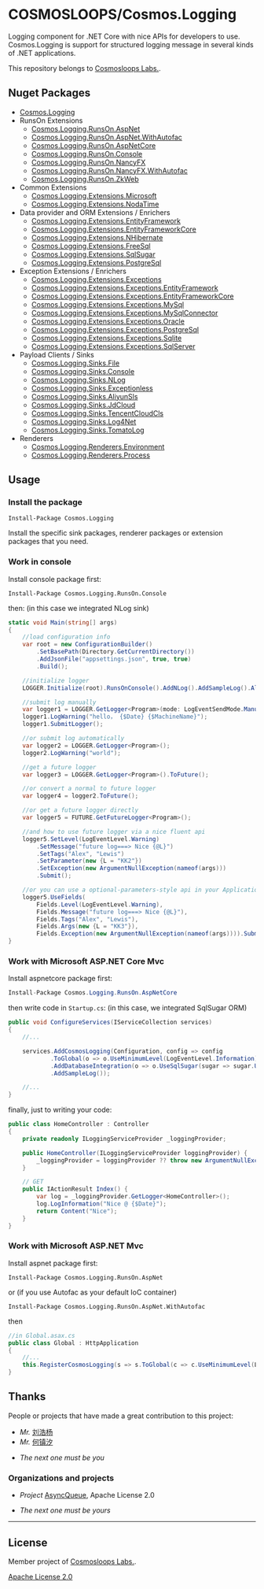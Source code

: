 # COSMOSLOOPS/Cosmos.Logging

Logging component for .NET Core with nice APIs for developers to use. Cosmos.Logging is support for structured logging message in several kinds of .NET applications.

This repository belongs to [Cosmosloops Labs.](https://github.com/cosmos-loops/).

## Nuget Packages

+ [Cosmos.Logging](https://www.nuget.org/packages/Cosmos.Logging/)
+  RunsOn Extensions
    + [Cosmos.Logging.RunsOn.AspNet](https://www.nuget.org/packages/Cosmos.Logging.RunsOn.AspNet/) 
    + [Cosmos.Logging.RunsOn.AspNet.WithAutofac](https://www.nuget.org/packages/Cosmos.Logging.RunsOn.AspNet.WithAutofac/) 
    + [Cosmos.Logging.RunsOn.AspNetCore](https://www.nuget.org/packages/Cosmos.Logging.RunsOn.AspNetCore/) 
    + [Cosmos.Logging.RunsOn.Console](https://www.nuget.org/packages/Cosmos.Logging.RunsOn.Console/) 
    + [Cosmos.Logging.RunsOn.NancyFX](https://www.nuget.org/packages/Cosmos.Logging.RunsOn.NancyFX/) 
    + [Cosmos.Logging.RunsOn.NancyFX.WithAutofac](https://www.nuget.org/packages/Cosmos.Logging.RunsOn.NancyFX.WithAutofac/) 
    + [Cosmos.Logging.RunsOn.ZkWeb](https://www.nuget.org/packages/Cosmos.Logging.RunsOn.ZkWeb/)
+ Common Extensions
    + [Cosmos.Logging.Extensions.Microsoft](https://www.nuget.org/packages/Cosmos.Logging.Extensions.Microsoft/)
    + [Cosmos.Logging.Extensions.NodaTime](https://www.nuget.org/packages/Cosmos.Logging.Extensions.NodaTime/)
+ Data provider and ORM Extensions / Enrichers
    + [Cosmos.Logging.Extensions.EntityFramework](https://www.nuget.org/packages/Cosmos.Logging.Extensions.EntityFramework/)
    + [Cosmos.Logging.Extensions.EntityFrameworkCore](https://www.nuget.org/packages/Cosmos.Logging.Extensions.EntityFrameworkCore/)
    + [Cosmos.Logging.Extensions.NHibernate](https://www.nuget.org/packages/Cosmos.Logging.Extensions.NHibernate/)
    + [Cosmos.Logging.Extensions.FreeSql](https://www.nuget.org/packages/Cosmos.Logging.Extensions.FreeSql/)
    + [Cosmos.Logging.Extensions.SqlSugar](https://www.nuget.org/packages/Cosmos.Logging.Extensions.SqlSugar/) 
    + [Cosmos.Logging.Extensions.PostgreSql](https://www.nuget.org/packages/Cosmos.Logging.Extensions.PostgreSql/)
+ Exception Extensions / Enrichers
    + [Cosmos.Logging.Extensions.Exceptions](https://www.nuget.org/packages/Cosmos.Logging.Extensions.Exceptions/)
    + [Cosmos.Logging.Extensions.Exceptions.EntityFramework](https://www.nuget.org/packages/Cosmos.Logging.Extensions.Exceptions.EntityFramework/)
    + [Cosmos.Logging.Extensions.Exceptions.EntityFrameworkCore](https://www.nuget.org/packages/Cosmos.Logging.Extensions.Exceptions.EntityFrameworkCore/)
    + [Cosmos.Logging.Extensions.Exceptions.MySql](https://www.nuget.org/packages/Cosmos.Logging.Extensions.Exceptions.MySql/)
    + [Cosmos.Logging.Extensions.Exceptions.MySqlConnector](https://www.nuget.org/packages/Cosmos.Logging.Extensions.Exceptions.MySqlConnector/)
    + [Cosmos.Logging.Extensions.Exceptions.Oracle](https://www.nuget.org/packages/Cosmos.Logging.Extensions.Exceptions.Oracle/)
    + [Cosmos.Logging.Extensions.Exceptions.PostgreSql](https://www.nuget.org/packages/Cosmos.Logging.Extensions.Exceptions.PostgreSql/)
    + [Cosmos.Logging.Extensions.Exceptions.Sqlite](https://www.nuget.org/packages/Cosmos.Logging.Extensions.Exceptions.Sqlite/)
    + [Cosmos.Logging.Extensions.Exceptions.SqlServer](https://www.nuget.org/packages/Cosmos.Logging.Extensions.Exceptions.SqlServer/)
+ Payload Clients / Sinks
    + [Cosmos.Logging.Sinks.File](https://www.nuget.org/packages/Cosmos.Logging.Sinks.File/)
    + [Cosmos.Logging.Sinks.Console](https://www.nuget.org/packages/Cosmos.Logging.Sinks.Console/)
    + [Cosmos.Logging.Sinks.NLog](https://www.nuget.org/packages/Cosmos.Logging.Sinks.NLog/) 
    + [Cosmos.Logging.Sinks.Exceptionless](https://www.nuget.org/packages/Cosmos.Logging.Sinks.Exceptionless/)
    + [Cosmos.Logging.Sinks.AliyunSls](https://www.nuget.org/packages/Cosmos.Logging.Sinks.AliyunSls/)
    + [Cosmos.Logging.Sinks.JdCloud](https://www.nuget.org/packages/Cosmos.Logging.Sinks.JdCloud/)
    + [Cosmos.Logging.Sinks.TencentCloudCls](https://www.nuget.org/packages/Cosmos.Logging.Sinks.TencentCloudCls/)
    + [Cosmos.Logging.Sinks.Log4Net](https://www.nuget.org/packages/Cosmos.Logging.Sinks.Log4Net/)
    + [Cosmos.Logging.Sinks.TomatoLog](https://www.nuget.org/packages/Cosmos.Logging.Sinks.TomatoLog/)
+ Renderers
    + [Cosmos.Logging.Renderers.Environment](https://www.nuget.org/packages/Cosmos.Logging.Renderers.Environment/)
    + [Cosmos.Logging.Renderers.Process](https://www.nuget.org/packages/Cosmos.Logging.Renderers.Process/)

## Usage

### Install the package

```
Install-Package Cosmos.Logging
```

Install the specific sink packages, renderer packages or extension packages that you need.


### Work in console

Install console package first:

```
Install-Package Cosmos.Logging.RunsOn.Console
```

then: (in this case we integrated NLog sink)

```c#
static void Main(string[] args)
{
    //load configuration info
    var root = new ConfigurationBuilder()
        .SetBasePath(Directory.GetCurrentDirectory())
        .AddJsonFile("appsettings.json", true, true)
        .Build();

    //initialize logger
    LOGGER.Initialize(root).RunsOnConsole().AddNLog().AddSampleLog().AllDone();

    //submit log manually
    var logger1 = LOGGER.GetLogger<Program>(mode: LogEventSendMode.Manually);
    logger1.LogWarning("hello， {$Date} {$MachineName}");
    logger1.SubmitLogger();

    //or submit log automatically
    var logger2 = LOGGER.GetLogger<Program>();
    logger2.LogWarning("world");

    //get a future logger
    var logger3 = LOGGER.GetLogger<Program>().ToFuture();

    //or convert a normal to future logger
    var logger4 = logger2.ToFuture();

    //or get a future logger directly
    var logger5 = FUTURE.GetFutureLogger<Program>();

    //and how to use future logger via a nice fluent api
    logger5.SetLevel(LogEventLevel.Warning)
        .SetMessage("future log===> Nice {@L}")
        .SetTags("Alex", "Lewis")
        .SetParameter(new {L = "KK2"})
        .SetException(new ArgumentNullException(nameof(args)))
        .Submit();

    //or you can use a optional-parameters-style api in your Application-Framework
    logger5.UseFields(
        Fields.Level(LogEventLevel.Warning),
        Fields.Message("future log===> Nice {@L}"),
        Fields.Tags("Alex", "Lewis"),
        Fields.Args(new {L = "KK3"}),
        Fields.Exception(new ArgumentNullException(nameof(args)))).Submit();
}
```

### Work with Microsoft ASP.NET Core Mvc

Install aspnetcore package first:

```c#
Install-Package Cosmos.Logging.RunsOn.AspNetCore
```

then write code in `Startup.cs`: (in this case, we integrated SqlSugar ORM)

```c#
public void ConfigureServices(IServiceCollection services)
{
    //...

    services.AddCosmosLogging(Configuration, config => config
            .ToGlobal(o => o.UseMinimumLevel(LogEventLevel.Information))
            .AddDatabaseIntegration(o => o.UseSqlSugar(sugar => sugar.UseAlias("Everything", LogEventLevel.Verbose)))
            .AddSampleLog());

    //...
}
```

finally, just to writing your code:

```c#
public class HomeController : Controller
{
    private readonly ILoggingServiceProvider _loggingProvider;

    public HomeController(ILoggingServiceProvider loggingProvider) {
        _loggingProvider = loggingProvider ?? throw new ArgumentNullException(nameof(loggingProvider));
    }

    // GET
    public IActionResult Index() {
        var log = _loggingProvider.GetLogger<HomeController>();
        log.LogInformation("Nice @ {$Date}");
        return Content("Nice");
    }
}

```

### Work with Microsoft ASP.NET Mvc

Install aspnet package first:

```
Install-Package Cosmos.Logging.RunsOn.AspNet
```

or (if you use Autofac as your default IoC container)

```
Install-Package Cosmos.Logging.RunsOn.AspNet.WithAutofac
```

then

```c#
//in Global.asax.cs
public class Global : HttpApplication
{
    //...
    this.RegisterCosmosLogging(s => s.ToGlobal(c => c.UseMinimumLevel(LogEventLevel.Verbose)).AddSampleLog());
}

```

## Thanks

People or projects that have made a great contribution to this project:

+ *Mr.* [刘浩杨](https://github.com/liuhaoyang)
+ *Mr.* [何镇汐](https://github.com/UtilCore)
- _The next one must be you_

### Organizations and projects

+ *Project* [AsyncQueue](https://github.com/Sunlighter/AsyncQueues), Apache License 2.0
- _The next one must be yours_

---

## License

Member project of [Cosmosloops Labs.](https://github.com/cosmos-loops).

[Apache License 2.0](/LICENSE)